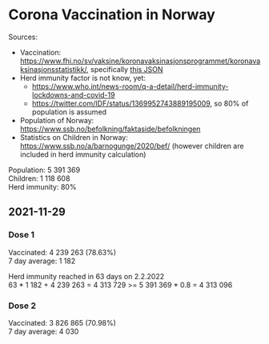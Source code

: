 # Corona Vaccination in Norway

Sources:

- Vaccination: <https://www.fhi.no/sv/vaksine/koronavaksinasjonsprogrammet/koronavaksinasjonsstatistikk/>, specifically [this JSON](https://www.fhi.no/api/chartdata/api/99119)
- Herd immunity factor is not know, yet:
  - <https://www.who.int/news-room/q-a-detail/herd-immunity-lockdowns-and-covid-19>
  - <https://twitter.com/IDF/status/1369952743889195009>, so 80% of population is assumed
- Population of Norway: <https://www.ssb.no/befolkning/faktaside/befolkningen>
- Statistics on Children in Norway: https://www.ssb.no/a/barnogunge/2020/bef/ (however children are included in herd immunity calculation)

Population: 5 391 369  
Children: 1 118 608  
Herd immunity: 80%  

## 2021-11-29

### Dose 1

Vaccinated: 4 239 263 (78.63%)  
7 day average: 1 182

Herd immunity reached in 63 days on 2.2.2022  
63 * 1 182 + 4 239 263 = 4 313 729 >= 5 391 369 * 0.8 = 4 313 096

### Dose 2

Vaccinated: 3 826 865 (70.98%)  
7 day average: 4 030

